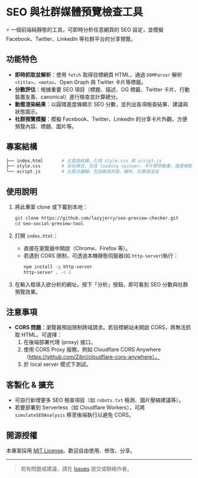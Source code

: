 # SEO 與社群媒體預覽檢查工具

⚡️ 一個前端純靜態的工具，可即時分析任意網頁的 SEO 設定，並模擬 Facebook、Twitter、LinkedIn 等社群平台的分享預覽。

## 功能特色

- **即時抓取並解析**：使用 `fetch` 取得目標網頁 HTML，通過 `DOMParser` 解析 `<title>`、`<meta>`、Open Graph 與 Twitter 卡片等標籤。
- **分數評估**：根據重要 SEO 項目（標題、描述、OG 標籤、Twitter 卡片、行動裝置友善、canonical）進行檢查並計算總分。
- **動態渲染結果**：以圓環進度條顯示 SEO 分數，並列出各項檢查結果、建議與狀態圖示。
- **社群預覽模擬**：模擬 Facebook、Twitter、LinkedIn 的分享卡片外觀，方便預覽內容、標題、圖片等。

## 專案結構

```bash
├── index.html       # 主頁面結構，引用 style.css 與 script.js
├── style.css        # 全站樣式，包含 loading spinner、卡片懸停動畫、進度條動畫
└── script.js        # 主程式邏輯，包括網頁抓取、解析、計算與渲染
```

## 使用說明

1. 將此專案 clone 或下載到本地：
   ```bash
   git clone https://github.com/lazyjerry/seo-preview-checker.git
   cd seo-social-preview-tool
   ```
2. 打開 `index.html`：

   - 直接在瀏覽器中開啟（Chrome、Firefox 等）。
   - 若遇到 CORS 限制，可透過本機靜態伺服器(如 `http-server`)執行：
     ```bash
     npm install -g http-server
     http-server . -c-1
     ```

3. 在輸入框填入欲分析的網址，按下「分析」按鈕，即可看到 SEO 分數與社群預覽效果。

## 注意事項

- **CORS 問題**：瀏覽器預設限制跨域請求。若目標網站未開啟 CORS，將無法抓取 HTML。可選擇：
  1. 在後端部署代理 (proxy) 接口。
  2. 使用 CORS Proxy 服務，例如 Cloudflare CORS Anywhere（https://github.com/Zibri/cloudflare-cors-anywhere）。
  3. 於 local server 模式下測試。

## 客製化 & 擴充

- 可自行新增更多 SEO 檢查項目（如 `robots.txt` 檢測、圖片壓縮建議等）。
- 若要部署到 Serverless（如 Cloudflare Workers），可將 `simulateSEOAnalysis` 移至後端執行以避免 CORS。

## 開源授權

本專案採用 [MIT License](LICENSE)。歡迎自由使用、修改、分享。

---

> 若有問題或建議，請在 [Issues](https://github.com/lazyjerry/seo-preview-checker/issues) 提交或聯絡作者。
